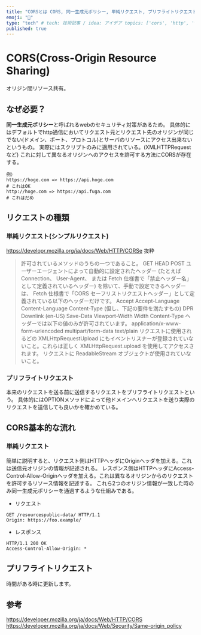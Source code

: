 ```yaml
---
title: "CORSとは CORS, 同一生成元ポリシー, 単純リクエスト, プリフライトリクエスト"
emoji: "💨"
type: "tech" # tech: 技術記事 / idea: アイデア topics: ['cors', 'http', 'tcpip']
published: true
---
```

# CORS(Cross-Origin Resource Sharing)
オリジン間リソース共有。
## なぜ必要？
**同一生成元ポリシー**と呼ばれるwebのセキュリティ対策があるため。
具体的にはデフォルトでhttp通信においてリクエスト元とリクエスト先のオリジンが同じでない(ドメイン、ポート、プロトコル)とサーバのリソースにアクセス出来ないというもの。
実際にはスクリプトのみに適用されている。(XMLHTTPRequestなど)
これに対して異なるオリジンへのアクセスを許可する方法にCORSが存在する。
```
例）
https://hoge.com => https://api.hoge.com
# これはOK
http://hoge.com => https://api.fuga.com
# これはだめ
```
## リクエストの種類
### 単純リクエスト(シンプルリクエスト)
https://developr.mozilla.org/ja/docs/Web/HTTP/CORSe
抜粋
> 許可されているメソッドのうちの一つであること。
> GET
> HEAD
> POST
> ユーザーエージェントによって自動的に設定されたヘッダー (たとえば Connection、 User-Agent、 または Fetch 仕様書で「禁止ヘッダー名」として定義されているヘッダー) を除いて、手動で設定できるヘッダーは、 Fetch 仕様書で「CORS セーフリストリクエストヘッダー」として定義されている以下のヘッダーだけです。
> Accept
> Accept-Language
> Content-Language
> Content-Type (但し、下記の要件を満たすもの)
> DPR
> Downlink (en-US)
> Save-Data
> Viewport-Width
> Width
> Content-Type ヘッダーでは以下の値のみが許可されています。
> application/x-www-form-urlencoded
> multipart/form-data
> text/plain
> リクエストに使用されるどの XMLHttpRequestUpload にもイベントリスナーが登録されていないこと。これらは正しく XMLHttpRequest.upload を使用してアクセスされます。
> リクエストに ReadableStream オブジェクトが使用されていないこと。
### プリフライトリクエスト
本来のリクエストを送る前に送信するリクエストをプリフライトリクエストという。
具体的にはOPTIONメソッドによって他ドメインへリクエストを送り実際のリクエストを送信しても良いかを確かめている。
## CORS基本的な流れ
### 単純リクエスト
簡単に説明すると、リクエスト側はHTTPヘッダにOriginヘッダを加える。これは送信元オリジンの情報が記述される。
レスポンス側はHTTPヘッダにAccess-Control-Allow-Originヘッダを加える。これは異なるオリジンからのリクエストを許可するリソース情報を記述する。
これら2つのオリジン情報が一致した時のみ同一生成元ポリシーを通過するような仕組みである。
- リクエスト
```
GET /resourcespublic-data/ HTTP/1.1
Origin: https://foo.example/
```
- レスポンス
```
HTTP/1.1 200 OK
Access-Control-Allow-Origin: *
```
## プリフライトリクエスト
時間がある時に更新します。
## 参考
https://developer.mozilla.org/ja/docs/Web/HTTP/CORS
https://developer.mozilla.org/ja/docs/Web/Security/Same-origin_policy
